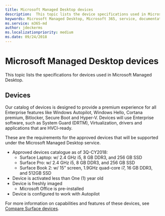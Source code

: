 ```yaml
---
title: Microsoft Managed Desktop devices
description:  This topic lists the device specifications used in Microsoft Managed Desktop.
keywords: Microsoft Managed Desktop, Microsoft 365, service, documentation
ms.service: m365-md
author: jdeckerms
ms.localizationpriority: medium
ms.date: 09/24/2018
---
```


# Microsoft Managed Desktop devices

This topic lists the specifications for devices used in Microsoft Managed Desktop.

<!-- Microsoft 365 E5; Device as a Service -->
<!-- Split from device & technologies topic. Destination topic for aka.ms/device-list  -->

## Devices

Our catalog of devices is designed to provide a premium experience for all Enterprise features like Windows Autopilot, Windows Hello, Cortana premium, Bitlocker, Secure Boot and Hyper-V. Devices will use Enterprise software, such as System Guard (DRTM), Virtualization, drivers and applications that are HVCI-ready. 

These are the requirements for the approved devices that will be supported under the Microsoft Managed Desktop service.
- Approved devices catalogue as of 3Q-CY2018:
    - Surface Laptop: w/ 2.4 GHz i5, 8 GB DDR3, and 256 GB SSD
    - Surface Pro: w/ 2.4 GHz i5, 8 GB DDR3, and 256 GB SSD 
    - Surface Book 2: w/ 15” screen, 1.9GHz quad-core i7, 16 GB DDR3, and 512GB SSD
- Device is activated less than One (1) year old
- Device is freshly imaged
    - Microsoft Office is pre-installed
- Device is configured to work with Autopilot 

For more information on capabilities and features of these devices, see [Compare Surface devices](https://www.microsoft.com/surface/devices/compare-devices).
